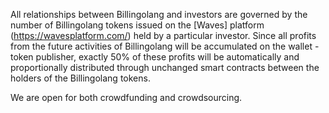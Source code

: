All relationships between Billingolang and investors are governed by the number of Billingolang tokens issued on the [Waves] platform (https://wavesplatform.com/) held by a particular investor. Since all profits from the future activities of Billingolang will be accumulated on the wallet - token publisher, exactly 50% of these profits will be automatically and proportionally distributed through unchanged smart contracts between the holders of the Billingolang tokens.

We are open for both crowdfunding and crowdsourcing.